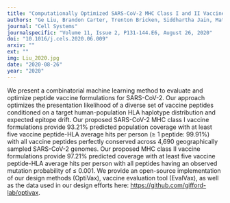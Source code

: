 ```yaml
---
title: "Computationally Optimized SARS-CoV-2 MHC Class I and II Vaccine Formulations Predicted to Target Human Haplotype Distributions"
authors: "Ge Liu, Brandon Carter, Trenton Bricken, Siddhartha Jain, Mathias Viard, Mary Carrington, and David K. Gifford"
journal: "Cell Systems"
journalspecific: "Volume 11, Issue 2, P131-144.E6, August 26, 2020"
doi: "10.1016/j.cels.2020.06.009"
arxiv: ""
ext: ""
img: Liu_2020.jpg
date: "2020-08-26"
year: "2020"
---
```


We present a combinatorial machine learning method to evaluate and optimize peptide vaccine formulations for SARS-CoV-2. Our approach optimizes the presentation likelihood of a diverse set of vaccine peptides conditioned on a target human-population HLA haplotype distribution and expected epitope drift. Our proposed SARS-CoV-2 MHC class I vaccine formulations provide 93.21% predicted population coverage with at least five vaccine peptide-HLA average hits per person (≥ 1 peptide: 99.91%) with all vaccine peptides perfectly conserved across 4,690 geographically sampled SARS-CoV-2 genomes. Our proposed MHC class II vaccine formulations provide 97.21% predicted coverage with at least five vaccine peptide-HLA average hits per person with all peptides having an observed mutation probability of ≤ 0.001. We provide an open-source implementation of our design methods (OptiVax), vaccine evaluation tool (EvalVax), as well as the data used in our design efforts here: https://github.com/gifford-lab/optivax.
